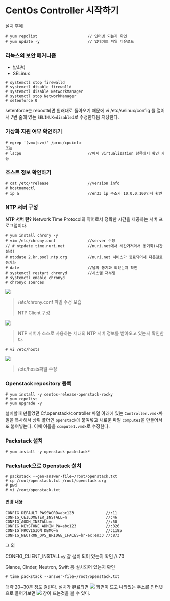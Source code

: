 # CentOs Controller 시작하기

설치 후에

```shell
# yum repolist						// 인터넷 되는지 확인
# yum update -y						// 업데이트 파일 다운로드
```



### 리눅스의 보안 메커니즘

- 방화벽
- SELinux

```shell
# systemctl stop firewalld
# systemctl disable firewalld
# systemctl disable NetworkManager
# systemctl stop NetworkManager
# setenforce 0						
```

setenforce는 reboot되면 원래대로 돌아오기 때문에 vi /etc/selinux/config 를 열어서 7번 줄에 있는 `SELINUX=disabled`로 수정한다음 저장한다.



### 가상화 지원 여부 확인하기

```shell
# egrep '(vmx|svm)' /proc/cpuinfo
또는
# lscpu								//에서 virtualization 항목에서 확인 가능
```



### 호스트 정보 확인하기

```shell
# cat /etc/*release					//version info
# hostnamectl
# ip a								//en33 ip 주소가 10.0.0.100인지 확인
```



### NTP 서버 구성

**NTP 서버 란?**  Network Time Protocol의 약어로서 정확한 시간을 제공하는 서버 프로그램이다.

```shell
# yum install chrony -y
# vim /etc/chrony.conf				//server 수정
// # ntpdate time.nuri.net			//nuri.net에서 시간가져와서 동기화(시간 설정)
# ntpdate 2.kr.pool.ntp.org			//nuri.net 서비스가 종료되어서 다른걸로 동기화
# date								//날짜 동기화 되었는지 확인
# systemctl restart chronyd			//시스템 재부팅
# systemctl enable chronyd
# chronyc sources
```



![](chrony.conf_edit.PNG)

> /etc/chrony.conf 파일 수정 모습
>
> NTP Client 구성

![](chronyc.PNG)

> NTP 서버가 소스로 사용하는 세대의 NTP 서버 정보를 받아오고 있는지 확인한다.



```shell
# vi /etc/hosts
```

![](etc_hosts.PNG)

>  /etc/hosts파일 수정

### Openstack repository 등록

```shell
# yum install -y centos-release-openstack-rocky
# yum repolist
# yum upgrade -y
```



설치할때 만들었던 C:\openstack\controller 파일 아래에 있는 `Controller.vmdk`파일을 복사해서 상위 폴더인 `openstack`에 붙여넣고 새로운 파일 `compute1`을 만들어서 또 붙여넣는다. 이때 이름을 `compute1.vmdk`로 수정한다.



### Packstack 설치

```shell
# yum install -y openstack-packstack*
```

### Packstack으로 Openstack 설치

```shell
# packstack --gen-answer-file=/root/openstack.txt
# cp /root/openstack.txt /root/openstack.org
# pwd
# vi /root/openstack.txt
```



#### 변경 내용

```shell
CONFIG_DEFAULT_PASSWORD=abc123				//:11
CONFIG_CEILOMETER_INSTALL=n					//:46
CONFIG_AODH_INSTALL=n						//:50
CONFIG_KEYSTONE_ADMIN_PW=abc123				//:326
CONFIG_PROVISION_DEMO=n						//:1185
CONFIG_NEUTRON_OVS_BRIDGE_IFACES=br-ex:en33	//:873
```

그 외 

CONFIG_CLIENT_INSTALL=y				잘 설치 되어 있는지 확인 //:70 

Glance, Cinder, Neutron, Swift 등 설치되어 있는지 확인



```shell
# time packstack --answer-file=/root/openstack.txt
```

대략 20~30분 정도 걸린다.
설치가 완료되면
![](install.png)
화면이 뜨고 나와있는 주소를 인터넷으로 들어가보면
![](openstackhp.PNG)
창이 뜨는것을 볼 수 있다.
